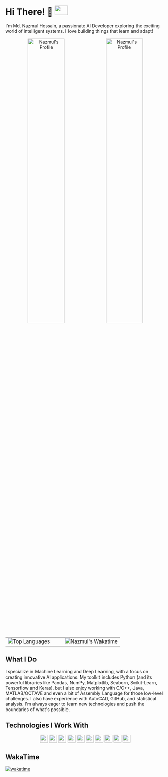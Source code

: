 # Hi There! 👋 <img src="https://media4.giphy.com/media/v1.Y2lkPTc5MGI3NjExbXAyZm4wN2pmNXM5NGZwaWIyNHNzeWN4eDV1MHhlMThueGQ2bXg2eCZlcD12MV9pbnRlcm5hbF9naWZfYnlfaWQmY3Q9Zw/hqgD6bocRHhEjamBPA/giphy.gif" width="40" height="30">

I'm  Md. Nazmul Hossain, a passionate AI Developer exploring the exciting world of intelligent systems. I love building things that learn and adapt!

<p align="center">

  <img src="https://github-readme-stats.vercel.app/api?username=nazmul-1117&show_icons=true&theme=cobalt" alt="Nazmul's Profile" width="48%"/>
<img src="https://github-readme-streak-stats.herokuapp.com/?user=nazmul-1117&theme=cobalt" alt="Nazmul's Profile" width="48%"/>
</p>


<table>
  <tr>
    <td width="50%">
      <picture>
        <source
          media="(prefers-color-scheme: dark)"
          srcset="https://github-readme-stats.vercel.app/api/top-langs/?username=nazmul-1117&layout=compact&theme=tokyonight&hide_title=false&langs_count=10&hide_border=true&bg_color=1e1e2f&title_color=FF73C6&text_color=FFFFFF&icon_color=FF73C6&custom_title=Most%20Used%20Languages"
        />
        <source
          media="(prefers-color-scheme: light), (prefers-color-scheme: no-preference)"
          srcset="https://github-readme-stats.vercel.app/api/top-langs/?username=nazmul-1117&layout=compact&theme=light&hide_title=false&langs_count=10&hide_border=true&bg_color=ffffff&title_color=FF69B4&text_color=333333&icon_color=FF69B4&custom_title=Most%20Used%20Languages"
        />
        <img
          src="https://github-readme-stats.vercel.app/api/top-langs/?username=nazmul-1117&layout=compact&theme=light&hide_title=false&langs_count=10&hide_border=true&bg_color=ffffff&title_color=FF69B4&text_color=333333&icon_color=FF69B4&custom_title=Most%20Used%20Languages"
          alt="Top Languages"
        />
      </picture>
    </td>
    <td width="50%">
      <img
        src="https://github-readme-stats-1chooo.vercel.app/api/wakatime?username=nazmul_1117&layout=compact&langs_count=8&theme=nord"
        alt="Nazmul's Wakatime"
      />
    </td>
  </tr>
</table>



## What I Do

I specialize in Machine Learning and Deep Learning, with a focus on creating innovative AI applications. My toolkit includes Python (and its powerful libraries like Pandas, NumPy, Matplotlib, Seaborn, Scikit-Learn, Tensorflow and Keras), but I also enjoy working with C/C++, Java, MATLAB/OCTAVE and even a bit of Assembly Language for those low-level challenges.  I also have experience with AutoCAD, GitHub, and statistical analysis. I'm always eager to learn new technologies and push the boundaries of what's possible.


## Technologies I Work With

<p align="center">
<!-- Languages and Framework -->
  <img src="https://img.shields.io/badge/Python-expert-da9100?logo=python&logoColor=yellow" height="25">
  <img src="https://img.shields.io/badge/Numpy-expert-008080?logo=numpy&logoColor=7fffd4" height="25">
  <img src="https://img.shields.io/badge/Pandas-expert-blue?logo=pandas&logoColor=eee600" height="25">
  <img src="https://img.shields.io/badge/Scikit--Learn-basic-4051B5?logo=scikitlearn&logoColor=ffdf00" height="25">
  <img src="https://img.shields.io/badge/Tensorflow-basic-FF6F00?logo=tensorflow&logoColor=FF6F00" height="25">
    <img src="https://img.shields.io/badge/Keras-expert-D00000?logo=keras&logoColor=00ccff" height="25">
  <img src="https://img.shields.io/badge/C/C++-expert-heighlight?logo=cplusplus&logoColor=b9f2ff " height="25">
  <img src="https://img.shields.io/badge/Octave-expert-0790C0?logo=octave&logoColor=00ffef" height="25">
  <!-- Tools -->
  <img src="https://img.shields.io/badge/AutoCAD-intermediate-E51050?logo=autocad&logoColor=ffd700" height="25">
  <img src="https://img.shields.io/badge/GitHub-intermediate-ff4500?logo=github&logoColor=0000000" height="25">
</p>


## WakaTime
[![wakatime](https://wakatime.com/badge/user/fd60cad2-50ca-47ab-9c36-5027c68e75bc.svg)][def]


[def]: https://wakatime.com/@fd60cad2-50ca-47ab-9c36-5027c68e75bc
